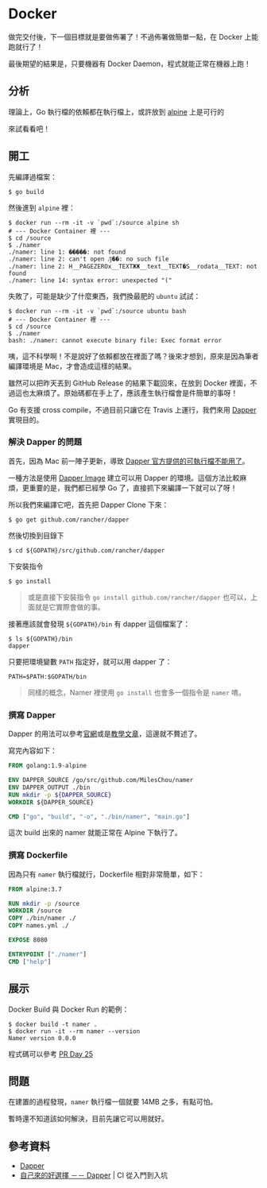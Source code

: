 # Docker

做完交付後，下一個目標就是要做佈署了！不過佈署做簡單一點，在 Docker 上能跑就行了！

最後期望的結果是，只要機器有 Docker Daemon，程式就能正常在機器上跑！

## 分析

理論上，Go 執行檔的依賴都在執行檔上，或許放到 [alpine](https://hub.docker.com/_/alpine/) 上是可行的

來試看看吧！

## 開工

先編譯過檔案：

```
$ go build
```

然後進到 `alpine` 裡：

```
$ docker run --rm -it -v `pwd`:/source alpine sh
# --- Docker Container 裡 ---
$ cd /source
$ ./namer
./namer: line 1: �����: not found
./namer: line 2: can't open Ԓ��: no such file
./namer: line 2: H__PAGEZEROx__TEXTЖЖ__text__TEXT�S__rodata__TEXT: not found
./namer: line 14: syntax error: unexpected "("
```

失敗了，可能是缺少了什麼東西，我們換最肥的 `ubuntu` 試試：

```
$ docker run --rm -it -v `pwd`:/source ubuntu bash
# --- Docker Container 裡 ---
$ cd /source
$ ./namer 
bash: ./namer: cannot execute binary file: Exec format error
```

咦，這不科學啊！不是說好了依賴都放在裡面了嗎？後來才想到，原來是因為筆者編譯環境是 Mac，才會造成這樣的結果。

雖然可以把昨天丟到 GitHub Release 的結果下載回來，在放到 Docker 裡面，不過這也太麻煩了。原始碼都在手上了，應該產生執行檔會是件簡單的事呀！

Go 有支援 cross compile，不過目前只讓它在 Travis 上運行，我們來用 [Dapper][] 實現目的。

### 解決 Dapper 的問題

首先，因為 Mac 前一陣子更新，導致 [Dapper 官方提供的可執行檔不能用了](https://github.com/rancher/dapper/issues/47)。

一種方法是使用 [Dapper Image](https://hub.docker.com/r/rancher/dapper/) 建立可以用 Dapper 的環境。這個方法比較麻煩，更重要的是，我們都已經學 Go 了，直接抓下來編譯一下就可以了呀！

所以我們來編譯它吧，首先把 Dapper Clone 下來：

```
$ go get github.com/rancher/dapper
``` 

然後切換到目錄下

```
$ cd ${GOPATH}/src/github.com/rancher/dapper
```

下安裝指令

```
$ go install
```

> 或是直接下安裝指令 `go install github.com/rancher/dapper` 也可以，上面就是它實際會做的事。

接著應該就會發現 `${GOPATH}/bin` 有 dapper 這個檔案了：

```
$ ls ${GOPATH}/bin
dapper
```

只要把環境變數 `PATH` 指定好，就可以用 dapper 了：

```
PATH=$PATH:$GOPATH/bin
```

> 同樣的概念，Namer 裡使用 `go install` 也會多一個指令是 `namer` 唷。

### 撰寫 Dapper

Dapper 的用法可以參考[官網][Dapper]或是[教學文章][自己來的好選擇 －－ Dapper]，這邊就不贅述了。

寫完內容如下：

```dockerfile
FROM golang:1.9-alpine

ENV DAPPER_SOURCE /go/src/github.com/MilesChou/namer
ENV DAPPER_OUTPUT ./bin
RUN mkdir -p ${DAPPER_SOURCE}
WORKDIR ${DAPPER_SOURCE}

CMD ["go", "build", "-o", "./bin/namer", "main.go"]
```

這次 build 出來的 namer 就能正常在 Alpine 下執行了。

### 撰寫 Dockerfile

因為只有 `namer` 執行檔就行，Dockerfile 相對非常簡單，如下：

```dockerfile
FROM alpine:3.7

RUN mkdir -p /source
WORKDIR /source
COPY ./bin/namer ./
COPY names.yml ./

EXPOSE 8080

ENTRYPOINT ["./namer"]
CMD ["help"]
```

## 展示

Docker Build 與 Docker Run 的範例：

```
$ docker build -t namer .
$ docker run -it --rm namer --version
Namer version 0.0.0
```

程式碼可以參考 [PR Day 25](https://github.com/MilesChou/namer/pull/11)

## 問題

在建置的過程發現，`namer` 執行檔一個就要 14MB 之多，有點可怕。

暫時還不知道該如何解決，目前先讓它可以用就好。

## 參考資料

* [Dapper][]
* [自己來的好選擇 －－ Dapper][] | CI 從入門到入坑

[Dapper]: https://github.com/rancher/dapper
[自己來的好選擇 －－ Dapper]: https://ithelp.ithome.com.tw/articles/10187177
